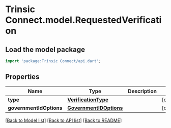 # Trinsic Connect.model.RequestedVerification

## Load the model package
```dart
import 'package:Trinsic Connect/api.dart';
```

## Properties
Name | Type | Description | Notes
------------ | ------------- | ------------- | -------------
**type** | [**VerificationType**](VerificationType.md) |  | [optional] 
**governmentIdOptions** | [**GovernmentIDOptions**](GovernmentIDOptions.md) |  | [optional] 

[[Back to Model list]](../README.md#documentation-for-models) [[Back to API list]](../README.md#documentation-for-api-endpoints) [[Back to README]](../README.md)


